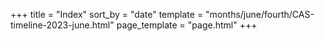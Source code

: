 +++
title = "Index"
sort_by = "date"
template = "months/june/fourth/CAS-timeline-2023-june.html"
page_template = "page.html"
+++
